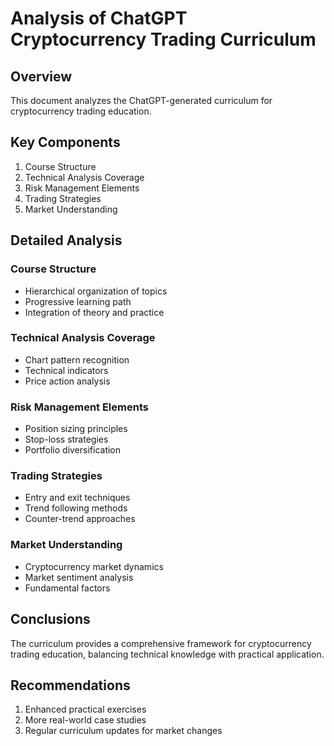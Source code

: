# Analysis of ChatGPT Cryptocurrency Trading Curriculum

## Overview
This document analyzes the ChatGPT-generated curriculum for cryptocurrency trading education.

## Key Components
1. Course Structure
2. Technical Analysis Coverage
3. Risk Management Elements
4. Trading Strategies
5. Market Understanding

## Detailed Analysis

### Course Structure
- Hierarchical organization of topics
- Progressive learning path
- Integration of theory and practice

### Technical Analysis Coverage
- Chart pattern recognition
- Technical indicators
- Price action analysis

### Risk Management Elements
- Position sizing principles
- Stop-loss strategies
- Portfolio diversification

### Trading Strategies
- Entry and exit techniques
- Trend following methods
- Counter-trend approaches

### Market Understanding
- Cryptocurrency market dynamics
- Market sentiment analysis
- Fundamental factors

## Conclusions
The curriculum provides a comprehensive framework for cryptocurrency trading education, balancing technical knowledge with practical application.

## Recommendations
1. Enhanced practical exercises
2. More real-world case studies
3. Regular curriculum updates for market changes